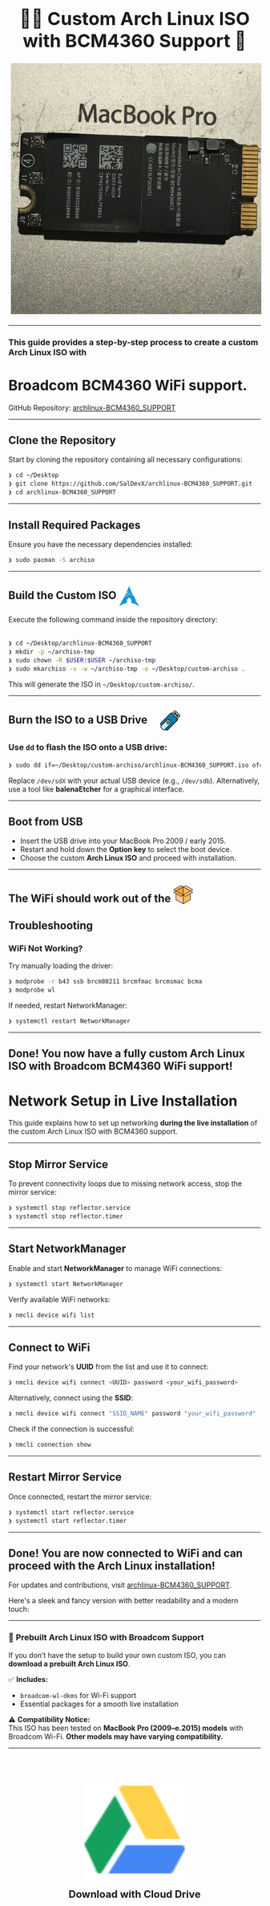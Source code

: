 <h2 align="center" ><strong style="font-size: 36px;"> 🫴✨ Custom Arch Linux ISO with BCM4360 Support 🧙 </strong></h2>

<p align="center">
  <img src="images/bcm4360.png" alt="Arch Linux Logo" 
       style=" padding: 5px; width: 500px;">
</p>

---

###  This guide provides a **step-by-step** process to create a custom Arch Linux ISO with 
# **Broadcom BCM4360 WiFi support**.

GitHub Repository: [archlinux-BCM4360_SUPPORT](https://github.com/SalDevX/archlinux-BCM4360_SUPPORT.git)

---

## **Clone the Repository**
Start by cloning the repository containing all necessary configurations:
```bash
❯ cd ~/Desktop
❯ git clone https://github.com/SalDevX/archlinux-BCM4360_SUPPORT.git
❯ cd archlinux-BCM4360_SUPPORT
```

---

## **Install Required Packages**
Ensure you have the necessary dependencies installed:
```bash
❯ sudo pacman -S archiso
```
---

## **Build the Custom ISO** <img src="images/Arch_Linux__Crystal__icon.svg" width="40"  style="vertical-align: middle;"> 


Execute the following command inside the repository directory:

```bash

❯ cd ~/Desktop/archlinux-BCM4360_SUPPORT
❯ mkdir -p ~/archiso-tmp
❯ sudo chown -R $USER:$USER ~/archiso-tmp
❯ sudo mkarchiso -v -w ~/archiso-tmp -o ~/Desktop/custom-archiso .
```
This will generate the ISO in `~/Desktop/custom-archiso/`.

---



## <b>Burn the ISO to a USB Drive</b> <img src="images/usb.png" width="40" style="vertical-align: middle; margin-left: 20px;">


### Use `dd` to flash the ISO onto a USB drive:
```bash
❯ sudo dd if=~/Desktop/custom-archiso/archlinux-BCM4360_SUPPORT.iso of=/dev/sdX bs=1M status=progress && sync
```

Replace `/dev/sdX` with your actual USB device (e.g., `/dev/sdb`). Alternatively, use a tool like **balenaEtcher** for a graphical interface.

---

## **Boot from USB**
- Insert the USB drive into your MacBook Pro 2009 / early 2015.
- Restart and hold down the **Option key** to select the boot device.
- Choose the custom **Arch Linux ISO** and proceed with installation.

---

## **The WiFi should work out of the** <img src="images/open-box.png" width="40"  style="vertical-align: sub;"> 



## **Troubleshooting**
### **WiFi Not Working?**
Try manually loading the driver:
```bash
❯ modprobe -r b43 ssb brcm80211 brcmfmac brcmsmac bcma
❯ modprobe wl
```
If needed, restart NetworkManager:
```bash
❯ systemctl restart NetworkManager
```

---


## **Done!** You now have a fully custom **Arch Linux ISO** with **Broadcom BCM4360 WiFi support**! 

# Network Setup in Live Installation

This guide explains how to set up networking **during the live installation** of the custom Arch Linux ISO with BCM4360 support.

---

## **Stop Mirror Service**
To prevent connectivity loops due to missing network access, stop the mirror service:
```bash
❯ systemctl stop reflector.service
❯ systemctl stop reflector.timer
```

---

## **Start NetworkManager**
Enable and start **NetworkManager** to manage WiFi connections:
```bash
❯ systemctl start NetworkManager
```

Verify available WiFi networks:
```bash
❯ nmcli device wifi list
```

---

## **Connect to WiFi**
Find your network's **UUID** from the list and use it to connect:
```bash
❯ nmcli device wifi connect <UUID> password <your_wifi_password>
```
Alternatively, connect using the **SSID**:
```bash
❯ nmcli device wifi connect "SSID_NAME" password "your_wifi_password"
```

Check if the connection is successful:
```bash
❯ nmcli connection show
```

---

## **Restart Mirror Service**
Once connected, restart the mirror service:
```bash
❯ systemctl start reflector.service
❯ systemctl start reflector.timer
```

---

## **Done!** You are now connected to WiFi and can proceed with the Arch Linux installation! 





For updates and contributions, visit [archlinux-BCM4360_SUPPORT](https://github.com/SalDevX/archlinux-BCM4360_SUPPORT.git).



Here's a sleek and fancy version with better readability and a modern touch:  

---

### 🚀 **Prebuilt Arch Linux ISO with Broadcom Support**  

If you don’t have the setup to build your own custom ISO, you can **download a prebuilt Arch Linux ISO**. 
 

✅ **Includes:**  
- `broadcom-wl-dkms` for Wi-Fi support  
- Essential packages for a smooth live installation  

⚠️ **Compatibility Notice:**  
This ISO has been tested on **MacBook Pro (2009–e.2015) models** with Broadcom Wi-Fi. **Other models may have varying compatibility.**  

---

<br></br>


<p align="center">
    <a href="https://drive.google.com/uc?export=download&id=1T7eOPBnpQysCpjo_9NMvmkim7hK84Oin">
        <img src="images/downloading.svg" alt="Download ISO" width="200">
    </a>
</p>
<div align="center">
    <strong style="font-size: 20px;">Download with Cloud Drive</strong>
</div>



